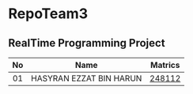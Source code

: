 # RepoTeam3
## RealTime Programming Project
| No | Name | Matrics |
|:-----:|-----|:-----:|
| 01 | HASYRAN EZZAT BIN HARUN | [248112](https://github.com/STIW3054-A181/REPO2/tree/248112) |


